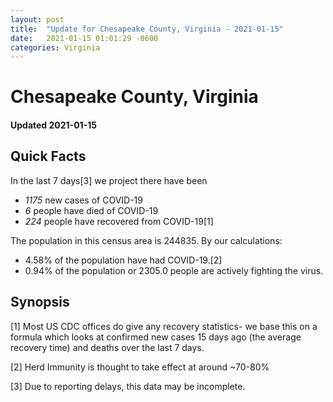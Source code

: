 ```yaml
---
layout: post
title:  "Update for Chesapeake County, Virginia - 2021-01-15"
date:   2021-01-15 01:01:29 -0600
categories: Virginia
---
```


# Chesapeake County, Virginia
#### Updated 2021-01-15

## Quick Facts

In the last 7 days[3] we project there have been
- *1175* new cases of COVID-19
- *6* people have died of COVID-19
- *224* people have recovered from COVID-19[1]

The population in this census area is 244835. By our calculations:
- 4.58% of the population have had COVID-19.[2]
- 0.94% of the population or 2305.0 people are actively fighting the virus.

## Synopsis




[1] Most US CDC offices do give any recovery statistics- we base this on a formula which looks at confirmed new cases
15 days ago (the average recovery time) and deaths over the last 7 days.

[2] Herd Immunity is thought to take effect at around ~70-80%

[3] Due to reporting delays, this data may be incomplete.
 
    